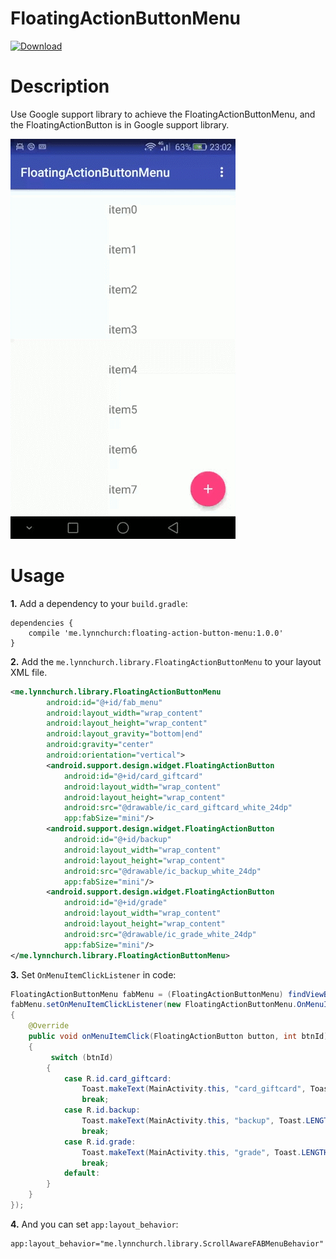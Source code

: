 # FloatingActionButtonMenu
[ ![Download](https://api.bintray.com/packages/lynnchurch/maven/floating-action-button-menu/images/download.svg) ](https://bintray.com/lynnchurch/maven/floating-action-button-menu/_latestVersion)
# Description
Use Google support library to achieve the FloatingActionButtonMenu, and the FloatingActionButton is in Google support library.  

![demo](gif/FloatingActionButtonMenu.gif)

# Usage
**1.** Add a dependency to your `build.gradle`:
```
dependencies {
    compile 'me.lynnchurch:floating-action-button-menu:1.0.0'
}
```
**2.** Add the `me.lynnchurch.library.FloatingActionButtonMenu` to your layout XML file.  
```XML
<me.lynnchurch.library.FloatingActionButtonMenu
        android:id="@+id/fab_menu"
        android:layout_width="wrap_content"
        android:layout_height="wrap_content"
        android:layout_gravity="bottom|end"
        android:gravity="center"
        android:orientation="vertical">
        <android.support.design.widget.FloatingActionButton
            android:id="@+id/card_giftcard"
            android:layout_width="wrap_content"
            android:layout_height="wrap_content"
            android:src="@drawable/ic_card_giftcard_white_24dp"
            app:fabSize="mini"/>
        <android.support.design.widget.FloatingActionButton
            android:id="@+id/backup"
            android:layout_width="wrap_content"
            android:layout_height="wrap_content"
            android:src="@drawable/ic_backup_white_24dp"
            app:fabSize="mini"/>
        <android.support.design.widget.FloatingActionButton
            android:id="@+id/grade"
            android:layout_width="wrap_content"
            android:layout_height="wrap_content"
            android:src="@drawable/ic_grade_white_24dp"
            app:fabSize="mini"/>
</me.lynnchurch.library.FloatingActionButtonMenu>
```  
**3.** Set `OnMenuItemClickListener` in code:  
```JAVA
FloatingActionButtonMenu fabMenu = (FloatingActionButtonMenu) findViewById(R.id.fab_menu);
fabMenu.setOnMenuItemClickListener(new FloatingActionButtonMenu.OnMenuItemClickListener()
{
    @Override
    public void onMenuItemClick(FloatingActionButton button, int btnId)
    {
         switch (btnId)
        {
            case R.id.card_giftcard:
                Toast.makeText(MainActivity.this, "card_giftcard", Toast.LENGTH_SHORT).show();
                break;
            case R.id.backup:
                Toast.makeText(MainActivity.this, "backup", Toast.LENGTH_SHORT).show();
                break;
            case R.id.grade:
                Toast.makeText(MainActivity.this, "grade", Toast.LENGTH_SHORT).show();
                break;
            default:
        }
    }
});
```
**4.** And you can set `app:layout_behavior`:
```
app:layout_behavior="me.lynnchurch.library.ScrollAwareFABMenuBehavior"
```
